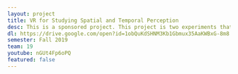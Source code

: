 ```yaml
---
layout: project
title: VR for Studying Spatial and Temporal Perception 
desc: This is a sponsored project. This project is two experiments that take place in a city environment. The first experiment is has the "player" walk down a straight corridor,  once the player hits an intersection, they input how many seconds they perceive it took to travel down the street. The second experiment was supposed to track the path  of player and check if he would take signs to move in certain directions or not. Our sponsor did not give us the detail for the signs, so the player can only free roam around the city. 
dl: https://drive.google.com/open?id=1obQuKdSHNM3Kb1Gbmux35AaKWBxG-8m8
semester: Fall 2019
team: 19
youtube: nGUt4Fp6oPQ
featured: false
---
```

